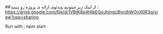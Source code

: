 ##از لینک زیر میتونید ویدئوی ارائه ی پروژه رو ببینید :
https://drive.google.com/file/d/1VBtK8e4HIbEQoJhlngUBvn9iWOnX0R3q/view?usp=sharing

Run with : npm start
